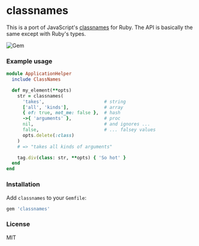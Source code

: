# classnames

This is a port of JavaScript's [classnames](https://www.npmjs.com/package/classnames) for Ruby. The API is basically the same except with Ruby's types.

![Gem](https://img.shields.io/gem/v/classnames)

### Example usage

```ruby
module ApplicationHelper
  include ClassNames

  def my_element(**opts)
    str = classnames(
      'takes',                      # string
      ['all', 'kinds'],             # array
      { of: true, not_me: false },  # hash
      ->{ 'arguments' },            # proc
      nil,                          # and ignores ...
      false,                        # ... falsey values
      opts.delete(:class)
    )
    # => "takes all kinds of arguments"

    tag.div(class: str, **opts) { 'So hot' }
  end
end
```

### Installation

Add `classnames` to your `Gemfile`:

```rb
gem 'classnames'
```

### License

MIT
